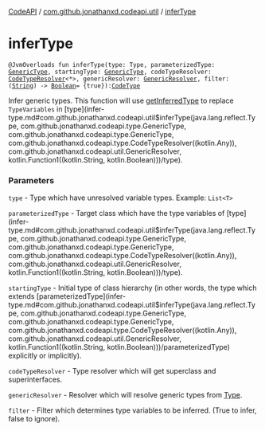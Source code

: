 [CodeAPI](../index.md) / [com.github.jonathanxd.codeapi.util](index.md) / [inferType](.)

# inferType

`@JvmOverloads fun inferType(type: Type, parameterizedType: `[`GenericType`](../com.github.jonathanxd.codeapi.type/-generic-type/index.md)`, startingType: `[`GenericType`](../com.github.jonathanxd.codeapi.type/-generic-type/index.md)`, codeTypeResolver: `[`CodeTypeResolver`](../com.github.jonathanxd.codeapi.type/-code-type-resolver/index.md)`<*>, genericResolver: `[`GenericResolver`](-generic-resolver/index.md)`, filter: (`[`String`](https://kotlinlang.org/api/latest/jvm/stdlib/kotlin/-string/index.html)`) -> `[`Boolean`](https://kotlinlang.org/api/latest/jvm/stdlib/kotlin/-boolean/index.html)` = {true}): `[`CodeType`](../com.github.jonathanxd.codeapi.type/-code-type/index.md)

Infer generic types. This function will use [getInferredType](get-inferred-type.md) to replace `TypeVariables` in [type](infer-type.md#com.github.jonathanxd.codeapi.util$inferType(java.lang.reflect.Type, com.github.jonathanxd.codeapi.type.GenericType, com.github.jonathanxd.codeapi.type.GenericType, com.github.jonathanxd.codeapi.type.CodeTypeResolver((kotlin.Any)), com.github.jonathanxd.codeapi.util.GenericResolver, kotlin.Function1((kotlin.String, kotlin.Boolean)))/type).

### Parameters

`type` - Type which have unresolved variable types. Example: `List<T>`

`parameterizedType` - Target class which have the type variables of [type](infer-type.md#com.github.jonathanxd.codeapi.util$inferType(java.lang.reflect.Type, com.github.jonathanxd.codeapi.type.GenericType, com.github.jonathanxd.codeapi.type.GenericType, com.github.jonathanxd.codeapi.type.CodeTypeResolver((kotlin.Any)), com.github.jonathanxd.codeapi.util.GenericResolver, kotlin.Function1((kotlin.String, kotlin.Boolean)))/type).

`startingType` - Initial type of class hierarchy (in other words, the type which extends [parameterizedType](infer-type.md#com.github.jonathanxd.codeapi.util$inferType(java.lang.reflect.Type, com.github.jonathanxd.codeapi.type.GenericType, com.github.jonathanxd.codeapi.type.GenericType, com.github.jonathanxd.codeapi.type.CodeTypeResolver((kotlin.Any)), com.github.jonathanxd.codeapi.util.GenericResolver, kotlin.Function1((kotlin.String, kotlin.Boolean)))/parameterizedType)
explicitly or implicitly).

`codeTypeResolver` - Type resolver which will get superclass and superinterfaces.

`genericResolver` - Resolver which will resolve generic types from [Type](#).

`filter` - Filter which determines type variables to be inferred. (True to infer, false to ignore).